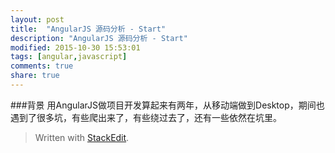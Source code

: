 ```yaml
---
layout: post
title:  "AngularJS 源码分析 - Start"
description: "AngularJS 源码分析 - Start"
modified: 2015-10-30 15:53:01
tags: [angular,javascript]
comments: true
share: true
---
```

###背景
用AngularJS做项目开发算起来有两年，从移动端做到Desktop，期间也遇到了很多坑，有些爬出来了，有些绕过去了，还有一些依然在坑里。

> Written with [StackEdit](https://stackedit.io/).